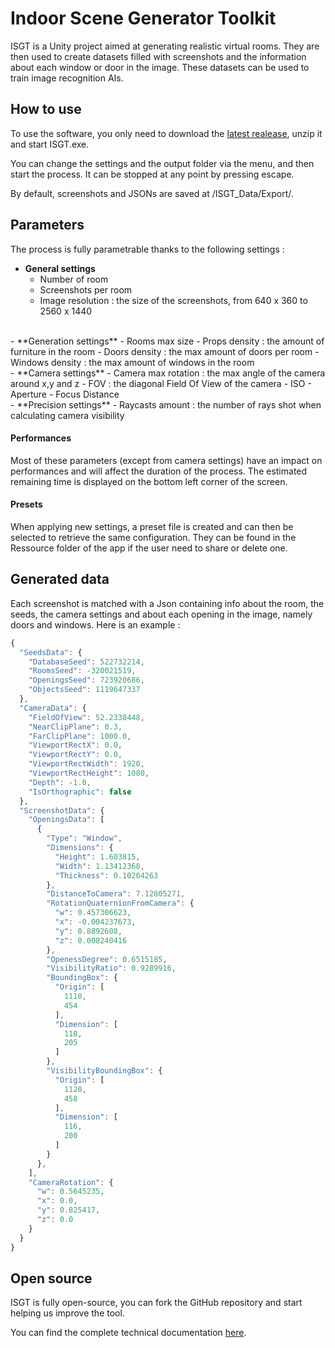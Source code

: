 # Indoor Scene Generator Toolkit

ISGT is a Unity project aimed at generating realistic virtual rooms. They are then used to create datasets filled with screenshots and the information about each window or door in the image. These datasets can be used to train image recognition AIs. 

## How to use 

To use the software, you only need to download the [latest realease](https://github.com/numediart/ISGT/releases), unzip it and start ISGT.exe.

You can change the settings and the output folder via the menu, and then start the process. It can be stopped at any point by pressing escape.

By default, screenshots and JSONs are saved at /ISGT_Data/Export/.

## Parameters

The process is fully parametrable thanks to the following settings : 
- **General settings**
    - Number of room 
    - Screenshots per room
    - Image resolution : the size of the screenshots, from 640 x 360 to 2560 x 1440 
<br>
- **Generation settings**
    - Rooms max size
    - Props density : the amount of furniture in the room
    - Doors density : the max amount of doors per room
    - Windows density : the max amount of windows in the room
<br>
- **Camera settings**
    - Camera max rotation : the max angle of the camera around x,y and z
    - FOV : the diagonal Field Of View of the camera
    - ISO 
    - Aperture
    - Focus Distance
<br>
- **Precision settings**
    - Raycasts amount : the number of rays shot when calculating camera visibility

#### Performances

Most of these parameters (except from camera settings) have an impact on performances and will affect the duration of the process. The estimated remaining time is displayed on the bottom left corner of the screen. 

#### Presets

When applying new settings, a preset file is created and can then be selected to retrieve the same configuration. They can be found in the Ressource folder of the app if the user need to share or delete one. 

## Generated data

Each screenshot is matched with a Json containing info about the room, the seeds, the camera settings and about each opening in the image, namely doors and windows. Here is an example : 
```js
{
  "SeedsData": {
    "DatabaseSeed": 522732214,
    "RoomsSeed": -320021519,
    "OpeningsSeed": 723920686,
    "ObjectsSeed": 1119647337
  },
  "CameraData": {
    "FieldOfView": 52.2338448,
    "NearClipPlane": 0.3,
    "FarClipPlane": 1000.0,
    "ViewportRectX": 0.0,
    "ViewportRectY": 0.0,
    "ViewportRectWidth": 1920,
    "ViewportRectHeight": 1080,
    "Depth": -1.0,
    "IsOrthographic": false
  },
  "ScreenshotData": {
    "OpeningsData": [
      {
        "Type": "Window",
        "Dimensions": {
          "Height": 1.603815,
          "Width": 1.13412368,
          "Thickness": 0.10204263
        },
        "DistanceToCamera": 7.12805271,
        "RotationQuaternionFromCamera": {
          "w": 0.457306623,
          "x": -0.004237673,
          "y": 0.8892608,
          "z": 0.008240416
        },
        "OpenessDegree": 0.6515185,
        "VisibilityRatio": 0.9289916,
        "BoundingBox": {
          "Origin": [
            1118,
            454
          ],
          "Dimension": [
            118,
            205
          ]
        },
        "VisibilityBoundingBox": {
          "Origin": [
            1120,
            458
          ],
          "Dimension": [
            116,
            200
          ]
        }
      },
    ],
    "CameraRotation": {
      "w": 0.5645235,
      "x": 0.0,
      "y": 0.825417,
      "z": 0.0
    }
  }
}
```

## Open source

ISGT is fully open-source, you can fork the GitHub repository and start helping us improve the tool.

You can find the complete technical documentation [here](doc_menu.md).